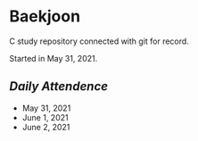 # Baekjoon
C study repository connected with git for record.

Started in May 31, 2021.

## _**Daily Attendence**_
- May 31, 2021
- June 1, 2021
- June 2, 2021
